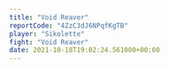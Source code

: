 ```yaml
---
title: "Void Reaver"
reportCode: "4ZzC3dJ6NPqfKgTB"
player: "Sikolette"
fight: "Void Reaver"
date: 2021-10-18T19:02:24.561000+00:00
---
```

